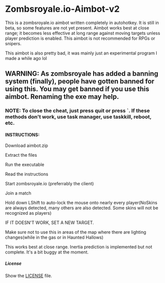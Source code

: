 # Zombsroyale.io-Aimbot-v2
This is a zombsroyale.io aimbot written completely in autohotkey. 
It is still in beta, so some features are not yet present. Aimbot works best at close range; it becomes less effective at long range against moving targets unless player prediction is enabled. This aimbot is not recommended for RPGs or snipers. 

This aimbot is also pretty bad, it was mainly just an experimental program I made a while ago lol 

## **WARNING: As zombsroyale has added a banning system (finally), people have gotten banned for using this. You may get banned if you use this aimbot. Renaming the exe may help.** 

### NOTE: To close the cheat, just press quit or press `. If these methods don't work, use task manager, use taskkill, reboot, etc. 

#### INSTRUCTIONS: 
Download aimbot.zip 

Extract the files 

Run the executable 

Read the instructions 

Start zombsroyale.io (preferrably the client) 

Join a match 

Hold down LShift to auto-lock the mouse onto nearly every player(NoSkins are always detected, many others are also detected. Some skins will not be recognized as players)

IF IT DOESN'T WORK, SET A NEW TARGET. 

Make sure not to use this in areas of the map where there are lighting changes(while in the gas or in Haunted Hallows) 

This works best at close range. Inertia prediction is implemented but not complete. It's a bit buggy at the moment. 

##### License
Show the [LICENSE](LICENSE) file.
